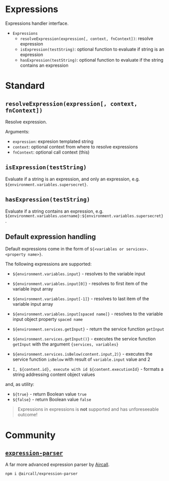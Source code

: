 Expressions
===========

Expressions handler interface.

- `Expressions`
  - `resolveExpression(expression[, context, fnContext])`: resolve expression
  - `isExpression(testString)`: optional function to evaluate if string is an expression
  - `hasExpression(testString)`: optional function to evaluate if the string contains an expression

# Standard

## `resolveExpression(expression[, context, fnContext])`

Resolve expression.

Arguments:
- `expression`: expresion templated string
- `context`: optional context from where to resolve expressions
- `fnContext`: optional call context (this)

## `isExpression(testString)`

Evaluate if a string is an expression, and only an expression, e.g. `${environment.variables.supersecret}`.

## `hasExpression(testString)`

Evaluate if a string contains an expression, e.g. `${environment.variables.username}:${environment.variables.supersecret}`.

## Default expression handling

Default expressions come in the form of `${<variables or services>.<property name>}`.

The following expressions are supported:

- `${environment.variables.input}` - resolves to the variable input
- `${environment.variables.input[0]}` - resolves to first item of the variable input array
- `${environment.variables.input[-1]}` - resolves to last item of the variable input array
- `${environment.variables.input[spaced name]}` - resolves to the variable input object property `spaced name`

- `${environment.services.getInput}` - return the service function `getInput`
- `${environment.services.getInput()}` - executes the service function `getInput` with the argument `{services, variables}`
- `${environment.services.isBelow(content.input,2)}` - executes the service function `isBelow` with result of `variable.input` value and 2

- `I, ${content.id}, execute with id ${content.executionId}` - formats a string addressing content object values

and, as utility:

- `${true}` - return Boolean value `true`
- `${false}` - return Boolean value `false`

> Expressions in expressions is **not** supported and has unforeseeable outcome!


# Community

## [`expression-parser`](/aircall/aircall-expression-parser)

A far more advanced expression parser by [Aircall](/aircall).

`npm i @aircall/expression-parser`
